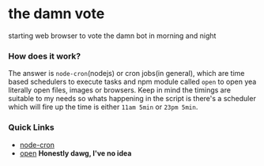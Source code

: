 # the damn vote
starting web browser to vote the damn bot in morning and night
### How does it work?
The answer is ``node-cron``(nodejs) or cron jobs(in general), which are time based schedulers to execute tasks and npm module called ``open`` to open yea literally open files, images or browsers.
Keep in mind the timings are suitable to my needs so whats happening in the script is there's a scheduler which will fire up the time is either ``11am 5min`` or ``23pm 5min``.
### Quick Links
- [node-cron](https://www.npmjs.com/package/node-cron)
- [open](https://www.npmjs.com/package/open)
**Honestly dawg, I've no idea**
